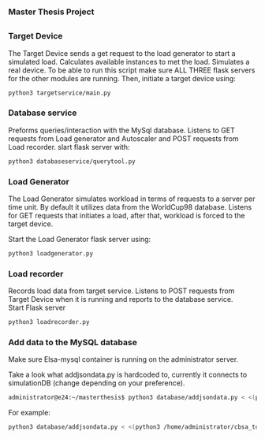 ### Master Thesis Project
##

### Target Device

The Target Device sends a get request to the load generator to start a simulated load. Calculates available instances to met the load. Simulates a real device. 
To be able to run this script make sure ALL THREE flask servers for the other modules are running. Then, initiate a target device using:

````bash
python3 targetservice/main.py
````

### Database service
Preforms queries/interaction with the MySql database. Listens to GET requests from Load generator and Autoscaler and POST requests from Load recorder. 
slart flask server with: 

````bash
python3 databaseservice/querytool.py
````

### Load Generator
The Load Generator simulates workload in terms of requests to a server per time unit. By default it utilizes data from the WorldCup98 database.
Listens for GET requests that initiates a load, after that, workload is forced to the target device.

Start the Load Generator flask server using:

````bash
python3 loadgenerator.py
````


### Load recorder
Records load data from target service. Listens to POST requests from Target Device when it is running and reports to the database service.  
Start Flask server
````bash
python3 loadrecorder.py
````



### Add data to the MySQL database 
Make sure Elsa-mysql container is running on the administrator server.

Take a look what addjsondata.py is hardcoded to, currently it connects to simulationDB (change depending on your preference).

````bash
administrator@e24:~/masterthesis$ python3 database/addjsondata.py < <(python3 /home/administrator/cbsa_tools/view.py --dataset WORLDCUP98 --input /home/administrator/cbsa_tools/worldcup98.zip --start [time] --duration [in hours] --format json)
````
For example: 
````bash
python3 database/addjsondata.py < <(python3 /home/administrator/cbsa_tools/view.py --dataset WORLDCUP98 --input /home/administrator/cbsa_tools/worldcup98.zip --start 1998-06-22T21:00:00 --duration 3h --format json)
````
